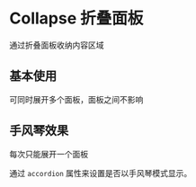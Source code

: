# Collapse 折叠面板

通过折叠面板收纳内容区域

## 基本使用

可同时展开多个面板，面板之间不影响
<demo vue="../../example/collapse/base.vue"></demo>

## 手风琴效果

每次只能展开一个面板

通过 `accordion` 属性来设置是否以手风琴模式显示。
<demo vue="../../example/collapse/accordion.vue"></demo>
